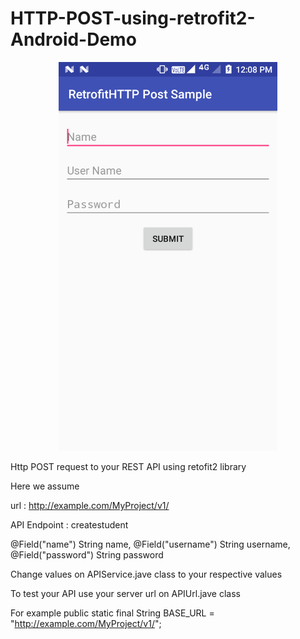 # HTTP-POST-using-retrofit2-Android-Demo

<p align="center">
  <img src="https://github.com/Mobeyosoft/HTTP-POST-using-retrofit2-Android-Demo/blob/master/scr.png" width="350"/>
</p>

Http POST request to your REST API using retofit2 library

Here we assume 

url : http://example.com/MyProject/v1/

API Endpoint : createstudent

@Field("name") String name,
@Field("username") String username,
@Field("password") String password

Change values on APIService.jave class to your respective values

To test your API use your server url on APIUrl.jave class

For example 
    public static final String BASE_URL = "http://example.com/MyProject/v1/";
